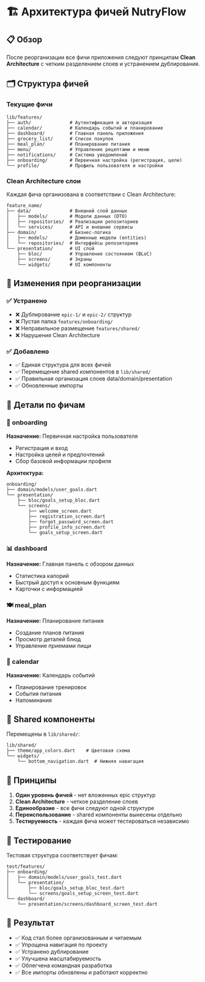 # 🏗️ Архитектура фичей NutryFlow

## 📋 Обзор

После реорганизации все фичи приложения следуют принципам **Clean Architecture** с четким разделением слоев и устранением дублирования.

## 🗂️ Структура фичей

### Текущие фичи
```
lib/features/
├── auth/              # Аутентификация и авторизация
├── calendar/          # Календарь событий и планирование
├── dashboard/         # Главная панель приложения
├── grocery_list/      # Список покупок
├── meal_plan/         # Планирование питания
├── menu/              # Управление рецептами и меню
├── notifications/     # Система уведомлений
├── onboarding/        # Первичная настройка (регистрация, цели)
└── profile/           # Профиль пользователя и настройки
```

### Clean Architecture слои

Каждая фича организована в соответствии с Clean Architecture:

```
feature_name/
├── data/              # Внешний слой данных
│   ├── models/        # Модели данных (DTO)
│   ├── repositories/  # Реализации репозиториев
│   └── services/      # API и внешние сервисы
├── domain/            # Бизнес-логика
│   ├── models/        # Доменные модели (entities)
│   └── repositories/  # Интерфейсы репозиториев
└── presentation/      # UI слой
    ├── bloc/          # Управление состоянием (BLoC)
    ├── screens/       # Экраны
    └── widgets/       # UI компоненты
```

## 🔄 Изменения при реорганизации

### ✅ Устранено
- ❌ Дублирование `epic-1/` и `epic-2/` структур
- ❌ Пустая папка `features/onboarding/`
- ❌ Неправильное размещение `features/shared/`
- ❌ Нарушения Clean Architecture

### ✅ Добавлено
- ✅ Единая структура для всех фичей
- ✅ Перемещение shared компонентов в `lib/shared/`
- ✅ Правильная организация слоев data/domain/presentation
- ✅ Обновленные импорты

## 📁 Детали по фичам

### 🎯 onboarding
**Назначение:** Первичная настройка пользователя
- Регистрация и вход
- Настройка целей и предпочтений
- Сбор базовой информации профиля

**Архитектура:**
```
onboarding/
├── domain/models/user_goals.dart
└── presentation/
    ├── bloc/goals_setup_bloc.dart
    └── screens/
        ├── welcome_screen.dart
        ├── registration_screen.dart
        ├── forgot_password_screen.dart
        ├── profile_info_screen.dart
        └── goals_setup_screen.dart
```

### 📊 dashboard
**Назначение:** Главная панель с обзором данных
- Статистика калорий
- Быстрый доступ к основным функциям
- Карточки с информацией

### 🍽️ meal_plan
**Назначение:** Планирование питания
- Создание планов питания
- Просмотр деталей блюд
- Управление приемами пищи

### 📅 calendar
**Назначение:** Календарь событий
- Планирование тренировок
- События питания
- Напоминания

## 🔗 Shared компоненты

Перемещены в `lib/shared/`:
```
lib/shared/
├── theme/app_colors.dart    # Цветовая схема
└── widgets/
    └── bottom_navigation.dart  # Нижняя навигация
```

## 📝 Принципы

1. **Один уровень фичей** - нет вложенных epic структур
2. **Clean Architecture** - четкое разделение слоев
3. **Единообразие** - все фичи следуют одной структуре
4. **Переиспользование** - shared компоненты вынесены отдельно
5. **Тестируемость** - каждая фича может тестироваться независимо

## 🧪 Тестирование

Тестовая структура соответствует фичам:
```
test/features/
├── onboarding/
│   ├── domain/models/user_goals_test.dart
│   └── presentation/
│       ├── bloc/goals_setup_bloc_test.dart
│       └── screens/goals_setup_screen_test.dart
└── dashboard/
    └── presentation/screens/dashboard_screen_test.dart
```

## 🚀 Результат

- ✅ Код стал более организованным и читаемым
- ✅ Упрощена навигация по проекту
- ✅ Устранено дублирование
- ✅ Улучшена масштабируемость
- ✅ Облегчена командная разработка
- ✅ Все импорты обновлены и работают корректно 